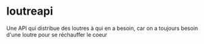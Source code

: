 # loutreapi
Une API qui distribue des loutres à qui en a besoin, car on a toujours besoin d'une loutre pour se réchauffer le coeur
